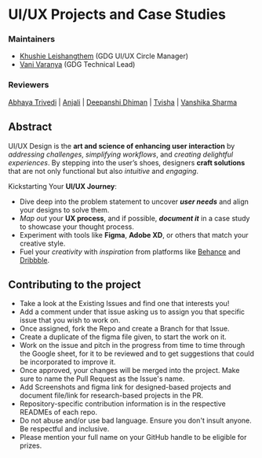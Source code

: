 # UI/UX Projects and Case Studies
### Maintainers
- [Khushie Leishangthem](https://github.com/Khushie134) (GDG UI/UX Circle Manager)
- [Vani Varanya](https://github.com/vanivaranya) (GDG Technical Lead)

### Reviewers
[Abhaya Trivedi](https://github.com/abhayaaatriv) |
[Anjali](https://github.com/GLITCH-in-MATRIX9) |
[Deepanshi Dhiman](https://github.com/D-dhiman) |
[Tvisha](https://github.com/twix07) |
[Vanshika Sharma](https://github.com/vanshikashh)

## Abstract
UI/UX Design is the **art and science of enhancing user interaction** by _addressing challenges_, _simplifying workflows_, and _creating delightful experiences_. By stepping into the user’s shoes, designers **craft solutions** that are not only functional but also _intuitive_ and _engaging_.

Kickstarting Your **UI/UX Journey**:

- Dive deep into the problem statement to uncover _**user needs**_ and align your designs to solve them.
- _Map out_ your **UX process**, and if possible, _**document it**_ in a case study to showcase your thought process.
- Experiment with tools like **Figma**, **Adobe XD**, or others that match your creative style.
- Fuel your _creativity_ with _inspiration_ from platforms like [Behance](https://www.behance.net/) and [Dribbble](https://dribbble.com/).

## Contributing to the project
- Take a look at the Existing Issues and find one that interests you!
- Add a comment under that issue asking us to assign you that specific issue that you wish to work on.
- Once assigned, fork the Repo and create a Branch for that Issue.
- Create a duplicate of the figma file given, to start the work on it.
- Work on the issue and pitch in the progress from time to time through the Google sheet, for it to be reviewed and to get suggestions that could be incorporated to improve it.
- Once approved, your changes will be merged into the project. Make sure to name the Pull Request as the Issue's name.
- Add Screenshots and figma link for designed-based projects and document file/link for research-based projects in the PR.
- Repository-specific contribution information is in the respective READMEs of each repo.
- Do not abuse and/or use bad language. Ensure you don't insult anyone. Be respectful and inclusive.
- Please mention your full name on your GitHub handle to be eligible for prizes.

